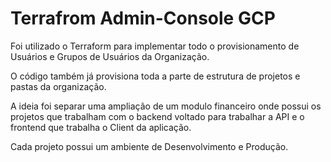 # Terrafrom Admin-Console GCP

Foi utilizado o Terraform para implementar todo o provisionamento de Usuários e Grupos de Usuários da Organização. 

O código também já provisiona toda a parte de estrutura de projetos e pastas da organização. 

A ideia foi separar uma ampliação de um modulo financeiro onde possui os projetos que trabalham com o backend voltado para trabalhar a API e o frontend que trabalha o Client da aplicação. 

Cada projeto possui um ambiente de Desenvolvimento e Produção.

